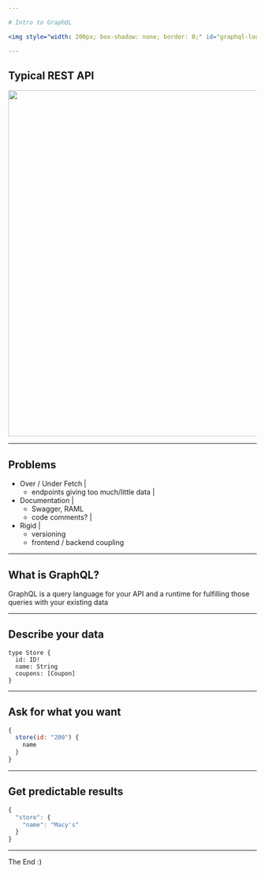 ```yaml
---

# Intro to GraphQL

<img style="width: 200px; box-shadow: none; border: 0;" id="graphql-logo" src="http://graphql.org/img/logo.svg"/>

---
```


## Typical REST API

<img style="width: 700px; border: none; box-shadow: none;" src="https://olegilyenko.github.io/presentation-graphql-introduction/assets/img/rest-api.svg"/>

---

## Problems

- Over / Under Fetch |
    - endpoints giving too much/little data |
- Documentation |
    - Swagger, RAML
    - code comments? |
- Rigid |
    - versioning
    - frontend / backend coupling
    
---

## What is GraphQL?

GraphQL is a query language for your API and a runtime for fulfilling those queries with your existing data

---

## Describe your data

```
type Store {
  id: ID!
  name: String
  coupons: [Coupon]
}
```

---

## Ask for what you want

```javascript
{
  store(id: "200") {
    name
  }
}
```

---

## Get predictable results

```javascript
{
  "store": {
    "name": "Macy's"
  }
}
```

---

The End :)
